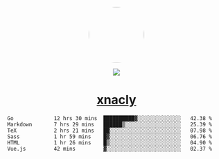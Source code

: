 <p align="center">
  <img style="border-radius: 100px" width="128" height="128" src="https://avatars.githubusercontent.com/u/47723417?v=4"/>
</p>
<p align="center">
  <img src="https://komarev.com/ghpvc/?username=xnacly&&style=flat-square"/>
</p>

<h1 align="center"><a href="https://xnacly.me"> xnacly</a> </h1>

<!--START_SECTION:waka-->

```text
Go             12 hrs 30 mins  ██████████▓░░░░░░░░░░░░░░   42.38 %
Markdown       7 hrs 29 mins   ██████▒░░░░░░░░░░░░░░░░░░   25.39 %
TeX            2 hrs 21 mins   ██░░░░░░░░░░░░░░░░░░░░░░░   07.98 %
Sass           1 hr 59 mins    █▓░░░░░░░░░░░░░░░░░░░░░░░   06.76 %
HTML           1 hr 26 mins    █▒░░░░░░░░░░░░░░░░░░░░░░░   04.90 %
Vue.js         42 mins         ▓░░░░░░░░░░░░░░░░░░░░░░░░   02.37 %
```

<!--END_SECTION:waka-->
